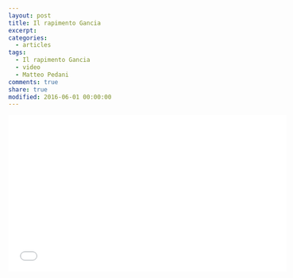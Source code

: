```yaml
---
layout: post
title: Il rapimento Gancia
excerpt:
categories:
  - articles
tags:
  - Il rapimento Gancia
  - video
  - Matteo Pedani
comments: true
share: true
modified: 2016-06-01 00:00:00
---
```



<iframe width="560" height="315" src="//www.youtube.com/embed/6iOgASZPXvw" frameborder="0"> </iframe>